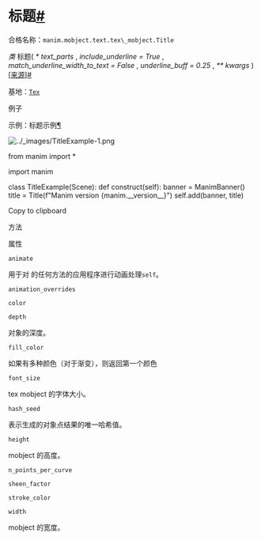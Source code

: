 # 标题[#](#title "此标题的固定链接")

合格名称：`manim.mobject.text.tex\_mobject.Title`

_类_ 标题( _\* text_parts_ , _include_underline = True_ , _match_underline_width_to_text = False_ , _underline_buff = 0.25_ , _\*\* kwargs_ )[\[来源\]](../_modules/manim/mobject/text/tex_mobject.html#Title)[#](#manim.mobject.text.tex_mobject.Title "此定义的固定链接")

基地：[`Tex`](manim.mobject.text.tex_mobject.Tex.html#manim.mobject.text.tex_mobject.Tex "manim.mobject.text.tex_mobject.Tex")

例子

示例：标题示例[¶](#titleexample)

![../_images/TitleExample-1.png](../_images/TitleExample-1.png)

from manim import \*

import manim

class TitleExample(Scene):
def construct(self):
banner = ManimBanner()
title = Title(f"Manim version {manim.\_\_version\_\_}")
self.add(banner, title)

Copy to clipboard

方法

属性

`animate`

用于对 的任何方法的应用程序进行动画处理`self`。

`animation_overrides`

`color`

`depth`

对象的深度。

`fill_color`

如果有多种颜色（对于渐变），则返回第一个颜色

`font_size`

tex mobject 的字体大小。

`hash_seed`

表示生成的对象点结果的唯一哈希值。

`height`

mobject 的高度。

`n_points_per_curve`

`sheen_factor`

`stroke_color`

`width`

mobject 的宽度。
